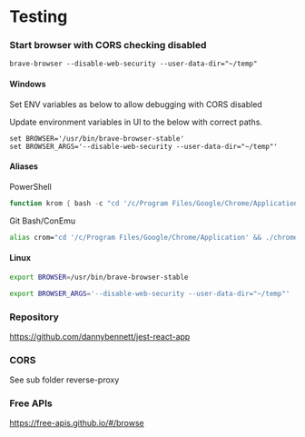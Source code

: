 # Testing


### Start browser with CORS checking disabled

```
brave-browser --disable-web-security --user-data-dir="~/temp"
```

#### Windows

Set ENV variables as below to allow debugging with CORS disabled

Update environment variables in UI to the below with correct paths.

```
set BROWSER='/usr/bin/brave-browser-stable'
set BROWSER_ARGS='--disable-web-security --user-data-dir="~/temp"'
```

#### Aliases

PowerShell

```powershell
function krom { bash -c "cd '/c/Program Files/Google/Chrome/Application' && ./chrome --disable-web-security --user-data-dir=/c/Users/dbenne6/Workspace --incognito" }
```

Git Bash/ConEmu

```bash
alias crom="cd '/c/Program Files/Google/Chrome/Application' && ./chrome --disable-web-security --user-data-dir=/c/Users/dbenne6/Workspace --incognito"
```



#### Linux

```bash
export BROWSER=/usr/bin/brave-browser-stable

export BROWSER_ARGS='--disable-web-security --user-data-dir="~/temp"'
```




### Repository

https://github.com/dannybennett/jest-react-app


### CORS

See sub folder reverse-proxy


### Free APIs

https://free-apis.github.io/#/browse